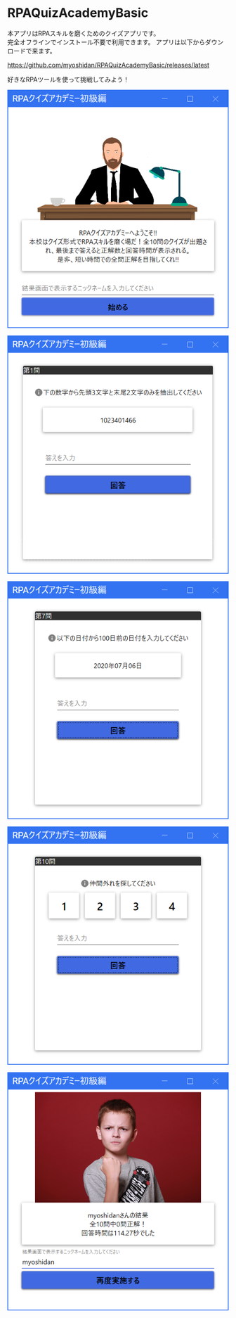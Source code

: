# RPAQuizAcademyBasic

本アプリはRPAスキルを磨くためのクイズアプリです。  
完全オフラインでインストール不要で利用できます。
アプリは以下からダウンロードで来ます。

<https://github.com/myoshidan/RPAQuizAcademyBasic/releases/latest>

好きなRPAツールを使って挑戦してみよう！

![pic1](\RPAQuizAcademyBasic\images\README\pic1.png)

![pic2](\RPAQuizAcademyBasic\images\README\pic2.png)

![pic3](\RPAQuizAcademyBasic\images\README\pic3.png)

![pic4](\RPAQuizAcademyBasic\images\README\pic4.png)

![pic5](\RPAQuizAcademyBasic\images\README\pic5.png)
